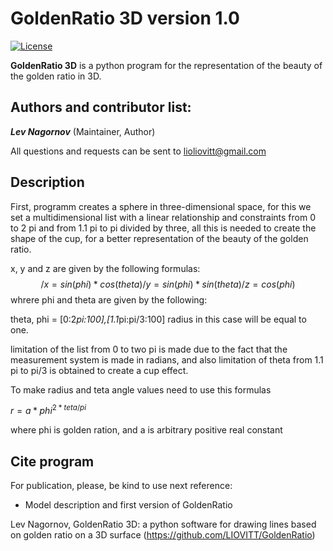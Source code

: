 GoldenRatio 3D version 1.0
====================
[![License](https://img.shields.io/badge/License-GPLv3-orange.svg)](https://github.com/)

**GoldenRatio 3D** is a python program for the representation of the beauty of the golden ratio in 3D. 

Authors and contributor list:
---
_**Lev Nagornov**_ (Maintainer, Author)

All questions and requests can be sent to lioliovitt@gmail.com  

Description
---
First, programm creates a sphere in three-dimensional space, for this we set a multidimensional list with a linear
relationship and constraints from 0 to 2 pi and from 1.1 pi to pi divided by three, all this is needed to create the shape
of the cup, for a better representation of the beauty of the golden ratio.

x, y and z are given by the following formulas:
$$/
x = sin(phi) * cos(theta)/
y = sin(phi) * sin(theta)/
z = cos(phi)
$$
whrere phi and theta are given by the following:

theta, phi = [0:2*pi:100],[1.1*pi:pi/3:100]
radius in this case will be equal to one.

limitation of the list from 0 to two pi is made due to the fact that the measurement system is made in radians,
and also limitation of theta from 1.1 pi to pi/3 is obtained to create a cup effect.

To make radius and teta angle values need to use this formulas

$`r=a*phi^{2*teta/pi}`$



where phi is golden ration, and a is arbitrary positive real constant

## Cite program

For publication, please, be kind to use next reference:

- Model description and first version of GoldenRatio

Lev Nagornov,  GoldenRatio 3D: a python software for drawing lines based on golden ratio on a 3D surface (https://github.com/LIOVITT/GoldenRatio)

